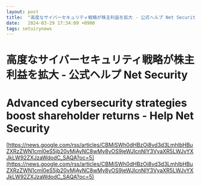 ```yaml
---
layout: post
title:  "高度なサイバーセキュリティ戦略が株主利益を拡大 - 公式ヘルプ Net Security"
date:   2024-03-29 17:34:09 +0900
tags: setuirynews 
---
```


# 高度なサイバーセキュリティ戦略が株主利益を拡大 - 公式ヘルプ Net Security



# Advanced cybersecurity strategies boost shareholder returns - Help Net Security

[https://news.google.com/rss/articles/CBMiSWh0dHBzOi8vd3d3LmhlbHBuZXRzZWN1cml0eS5jb20vMjAyNC8wMy8yOS9jeWJlcnNlY3VyaXR5LWJvYXJkLW92ZXJzaWdodC_SAQA?oc=5](https://news.google.com/rss/articles/CBMiSWh0dHBzOi8vd3d3LmhlbHBuZXRzZWN1cml0eS5jb20vMjAyNC8wMy8yOS9jeWJlcnNlY3VyaXR5LWJvYXJkLW92ZXJzaWdodC_SAQA?oc=5)

